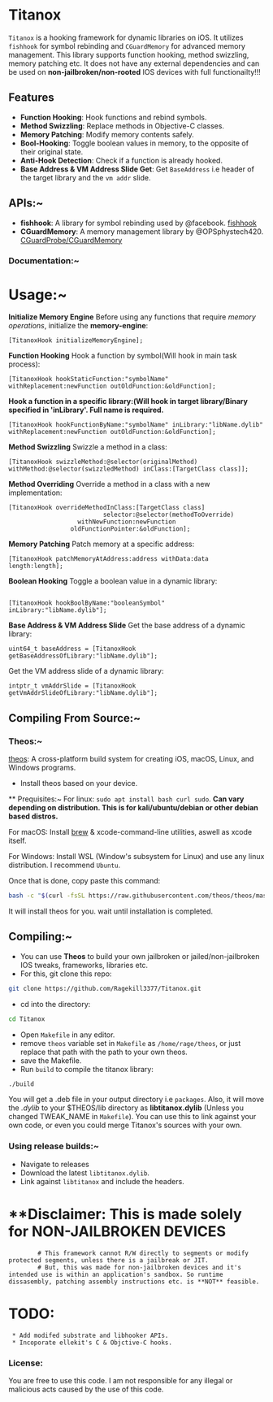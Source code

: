 # Titanox

`Titanox` is a hooking framework for dynamic libraries on iOS. It utilizes `fishhook` for symbol rebinding and `CGuardMemory` for advanced memory management. This library supports function hooking, method swizzling, memory patching etc. It does not have any external dependencies and can be used on **non-jailbroken/non-rooted** IOS devices with full functionailty!!!

## Features

- **Function Hooking**: Hook functions and rebind symbols.
- **Method Swizzling**: Replace methods in Objective-C classes.
- **Memory Patching**: Modify memory contents safely.
- **Bool-Hooking**: Toggle boolean values in memory, to the opposite of their original state.
- **Anti-Hook Detection**: Check if a function is already hooked.
- **Base Address & VM Address Slide Get**: Get ``BaseAddress`` i.e header of the target library and the ``vm addr`` slide.

## APIs:~

- **fishhook**: A library for symbol rebinding used by @facebook. [fishhook](https://github.com/facebook/fishhook.git)
- **CGuardMemory**: A memory management library by @OPSphystech420. [CGuardProbe/CGuardMemory](https://github.com/OPSphystech420/CGuardProbe.git)

### Documentation:~
# Usage:~

**Initialize Memory Engine**
Before using any functions that require *memory operations*, initialize the **memory-engine**:

```objc
[TitanoxHook initializeMemoryEngine];
```

**Function Hooking**
Hook a function by symbol(Will hook in main task process):

```objc
[TitanoxHook hookStaticFunction:"symbolName" withReplacement:newFunction outOldFunction:&oldFunction];
```  

**Hook a function in a specific library:(Will hook in target library/Binary specified in 'inLibrary'. Full name is required.**

```objc
[TitanoxHook hookFunctionByName:"symbolName" inLibrary:"libName.dylib" withReplacement:newFunction outOldFunction:&oldFunction];
```

**Method Swizzling**
Swizzle a method in a class:

```objc
[TitanoxHook swizzleMethod:@selector(originalMethod) withMethod:@selector(swizzledMethod) inClass:[TargetClass class]];
```

**Method Overriding**
Override a method in a class with a new implementation:

```objc
[TitanoxHook overrideMethodInClass:[TargetClass class]
                          selector:@selector(methodToOverride)
                   withNewFunction:newFunction
                 oldFunctionPointer:&oldFunction];
```

**Memory Patching**
Patch memory at a specific address:

```objc
[TitanoxHook patchMemoryAtAddress:address withData:data length:length];
```

**Boolean Hooking**
Toggle a boolean value in a dynamic library:

```objc

[TitanoxHook hookBoolByName:"booleanSymbol" inLibrary:"libName.dylib"];
```

**Base Address & VM Address Slide**
Get the base address of a dynamic library:

```objc
uint64_t baseAddress = [TitanoxHook getBaseAddressOfLibrary:"libName.dylib"];
```

Get the VM address slide of a dynamic library:

```objc
intptr_t vmAddrSlide = [TitanoxHook getVmAddrSlideOfLibrary:"libName.dylib"];
```



## Compiling From Source:~

### Theos:~
[theos](https://theos.dev): A cross-platform build system for creating iOS, macOS, Linux, and Windows programs.
* Install theos based on your device.

** Prequisites:~
For linux: ``sudo apt install bash curl sudo``. **Can vary depending on distribution. This is for kali/ubuntu/debian or other debian based distros.**

For macOS: Install [brew](https://brew.sh) & xcode-command-line utilities, aswell as xcode itself.

For Windows: Install WSL (Window's subsystem for Linux) and use any linux distribution. I recommend ``Ubuntu``.

Once that is done, copy paste this command:
```bash
bash -c "$(curl -fsSL https://raw.githubusercontent.com/theos/theos/master/bin/install-theos)"
```
It will install theos for you. wait until installation is completed.

## Compiling:~
* You can use **Theos** to build your own jailbroken or jailed/non-jailbroken IOS tweaks, frameworks, libraries etc.
* For this, git clone this repo:
```bash
git clone https://github.com/Ragekill3377/Titanox.git
```
* cd into the directory:
```bash
cd Titanox
```

* Open ``Makefile`` in any editor.
* remove `theos` variable set in ``Makefile`` as ``/home/rage/theos``, or just replace that path with the path to your own theos.
* save the Makefile.
* Run ``build`` to compile the titanox library:
```bash
./build
```

You will get a .deb file in your output directory i.e ``packages``. Also, it will move the *.dylib* to your $THEOS/lib directory as **libtitanox.dylib** (Unless you changed TWEAK_NAME in ``Makefile``).
You can use this to link against your own code, or even you could merge Titanox's sources with your own.

### Using release builds:~
* Navigate to releases
* Download the latest ``libtitanox.dylib``.
* Link against ``libtitanox`` and include the headers.


# **Disclaimer: This is made solely for **NON-JAILBROKEN DEVICES**
            # This framework cannot R/W directly to segments or modify protected segments, unless there is a jailbreak or JIT.
            # But, this was made for non-jailbroken devices and it's intended use is within an application's sandbox. So runtime dissasembly, patching assembly instructions etc. is **NOT** feasible.

# TODO:
     * Add modifed substrate and libhooker APIs.
     * Incoporate ellekit's C & Objctive-C hooks.

### License:
You are free to use this code. I am not responsible for any illegal or malicious acts caused by the use of this code.

